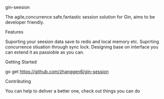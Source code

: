 gin-seesion

The agile,concurrence safe,fantastic session solution for Gin, aims to be developer friendly.

Features

Suporting your seesion data save to redis and local memory etc.
Suprrting  concurrence stiuation through sync lock.
Designing base on interface you can extend it as passioble as you can. 

Getting Started

go get https://github.com/zhanggen6/gin-session

Contributing

You can help to deliver a better one, check out things you can do


